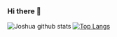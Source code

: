 ### Hi there 👋





![Joshua github stats](https://github-readme-stats.vercel.app/api?username=yoyogold-a11&show_icons=true&theme=radical)
[![Top Langs](https://github-readme-stats.vercel.app/api/top-langs/?username=yoyogold-a11&layout=compact)](https://github.com/anuraghazra/github-readme-stats)

